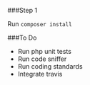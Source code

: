 ###Step 1

Run `composer install`

###To Do

* Run php unit tests
* Run code sniffer
* Run coding standards
* Integrate travis